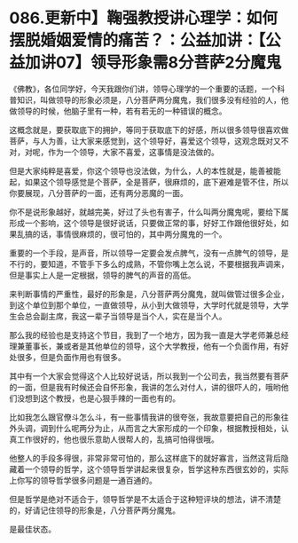 # 086.更新中】鞠强教授讲心理学：如何摆脱婚姻爱情的痛苦？：公益加讲：【公益加讲07】领导形象需8分菩萨2分魔鬼

《佛教》，各位同学好，今天我跟你们讲，领导心理学的一个重要的话题，一个科普知识，叫做领导的形象必须是，八分菩萨两分魔鬼，我们很多没有经验的人，他做领导的时候，他脑子里有一种，若有若无的一种错误的概念。

这概念就是，要获取底下的拥护，等同于获取底下的好感，所以很多领导很喜欢做菩萨，与人为善，让大家来感觉到，这个领导好，喜爱这个领导，这观念既对又不对，对呢，作为一个领导，大家不喜爱，这事情是没法做的。

但是大家纯粹是喜爱，你这个领导也没法做，为什么，人的本性就是，能善被能起，如果这个领导感觉是个菩萨，全是菩萨，很麻烦的，底下避难是管不住，所以你要展现，八分菩萨的一面，还有两分恶魔的一面。

你不是说形象越好，就越完美，好过了头也有害子，什么叫两分魔鬼呢，要给下属形成一个影响，这个领导是很好说话，只要做正常的事，好好工作跟他很好处，如果乱搞的话，事情很麻烦的，很可怕的，其中两分魔鬼的一个。

重要的一个手段，是声音，所以领导一定要会发点脾气，没有一点脾气的领导，是不行的，要知道，不管手下多么的成熟，不管你嘴上怎么说，不要根据我声调来，但是事实上人是一定根据，领导的脾气的声音的高低。

来判断事情的严重性，最好的形象是，八分菩萨两分魔鬼，就叫做管过很多企业，到这个单位到那个单位，一直做领导，从小到大做领导，大学时代就是领导，大学生会总会副主席，我这一辈子当领导是当个人，实在是当个人。

那么我的经验也是支持这个节目，我到了一个地方，因为我一直是大学老师兼总经理兼董事长，兼或者是其他单位的领导，这个大学教授，他有一个负面作用，有好处很多，但是负面作用也有很多。

其中有一个大家会觉得这个人比较好说话，所以我到一个公司去，我当然要有菩萨的一面，但是我有时候还会自怀形象，我讲的怎么对付人，讲的很吓人的，哦哟他们没想到这个教授，也是心狠手辣的一面也有的。

比如我怎么跟官僚斗怎么斗，有一些事情我讲的很夸张，我故意要把自己的形象往外头调，调到什么呢两分为止，从而言之大家形成的一个印象，根据教授相处，认真工作很好的，他也很乐意助人很帮人的，乱搞可怕得很哦。

他整人的手段多得很，非常非常可怕的，那么这样底下的就好寡言，当然这背后隐藏着一个领导的哲学，这个领导哲学讲起来很复杂，哲学这种东西很玄妙的，实际上你写的领导哲学很多问题是一通百通的。

但是哲学是绝对不适合于，领导哲学是不太适合于这种短评块的想法，讲不清楚的，好请记住领导的形象是，八分菩萨两分魔鬼。

是最佳状态。